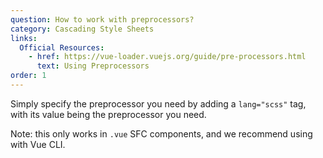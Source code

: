 ```yaml
---
question: How to work with preprocessors?
category: Cascading Style Sheets
links:
  Official Resources:
    - href: https://vue-loader.vuejs.org/guide/pre-processors.html
      text: Using Preprocessors
order: 1
---
```


Simply specify the preprocessor you need by adding a `lang="scss"` tag, with its value being the preprocessor you need. 

Note: this only works in `.vue` SFC components, and we recommend using with Vue CLI.
